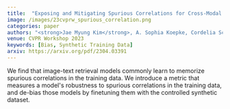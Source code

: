 ```yaml
---
title:  "Exposing and Mitigating Spurious Correlations for Cross-Modal Retrieval"
image: /images/23cvprw_spurious_correlation.png
categories: paper
authors: "<strong>Jae Myung Kim</strong>, A. Sophia Koepke, Cordelia Schmid, Zeynep Akata"
venue: CVPR Workshop 2023
keywords: [Bias, Synthetic Training Data]
arxiv: https://arxiv.org/pdf/2304.03391
---
```

We find that image-text retrieval models commonly learn to memorize spurious correlations in the training data. We introduce a metric that measures a model's robustness to spurious correlations in the training data, and de-bias those models by finetuning them with the controlled synthetic dataset.
